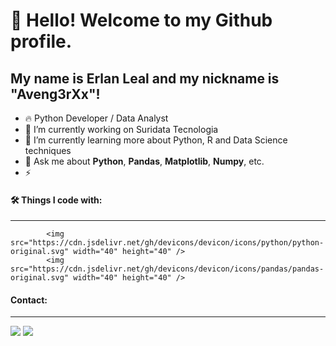# 👋 Hello! Welcome to my Github profile.
## My name is Erlan Leal and my nickname is "Aveng3rXx"!

- 🔥 Python Developer / Data Analyst
- 🔭 I’m currently working on Suridata Tecnologia
- 🌱 I’m currently learning more about Python, R and Data Science techniques
- 💬 Ask me about **Python**, **Pandas**, **Matplotlib**, **Numpy**, etc.
- ⚡ 

#### 🛠 Things I code with:
-----------------------------------------------------------------------------------------------------------------------------------


            <img src="https://cdn.jsdelivr.net/gh/devicons/devicon/icons/python/python-original.svg" width="40" height="40" />
            <img src="https://cdn.jsdelivr.net/gh/devicons/devicon/icons/pandas/pandas-original.svg" width="40" height="40" />
          
                   
          

          
          
#### Contact:
-----------------------------------------------------------------------------------------------------------------------------------

<div>
<a href = "mailto:erlan.rj@gmail.com"><img src="https://img.shields.io/badge/Gmail-D14836?style=for-the-badge&logo=gmail&logoColor=white" target="_blank"></a>
<a href="https://www.linkedin.com/in/erlanlealdalmeida" target="_blank"><img src="https://img.shields.io/badge/-LinkedIn-%230077B5?style=for-the badge&logo=linkedin&logoColor=white" target="_blank"></a>   
</div>
